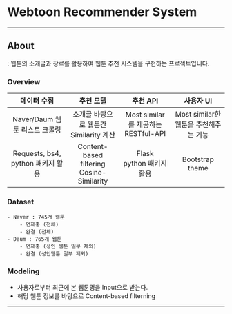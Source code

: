 # Webtoon Recommender System
--- 

## About
: 웹툰의 소개글과 장르를 활용하여 웹툰 추천 시스템을 구현하는 프로젝트입니다.

### Overview
|  데이터 수집   | 추천 모델 | 추천 API  | 사용자 UI |
|:-------------:|:-------------:|:---------:|:---------:|
| Naver/Daum 웹툰 리스트 크롤링 | 소개글 바탕으로 웹툰간 Similarity 계산 | Most similar를 제공하는 RESTful-API | Most similar한 웹툰을 추천해주는 기능 |
| Requests, bs4, python 패키지 활용 | Content-based filtering <br> Cosine-Similarity | Flask <br> python 패키지 활용 | Bootstrap theme |
### Dataset
    - Naver : 745개 웹툰 
        - 연재중 (전체)
        - 완결 (전체)
    - Daum : 765개 웹툰 
        - 연재중 (성인 웹툰 일부 제외)
        - 완결 (성인웹툰 일부 제외)
  
### Modeling
  - 사용자로부터 최근에 본 웹툰명을 Input으로 받는다.
  - 해당 웹툰 정보를 바탕으로 Content-based filterning
--- 
